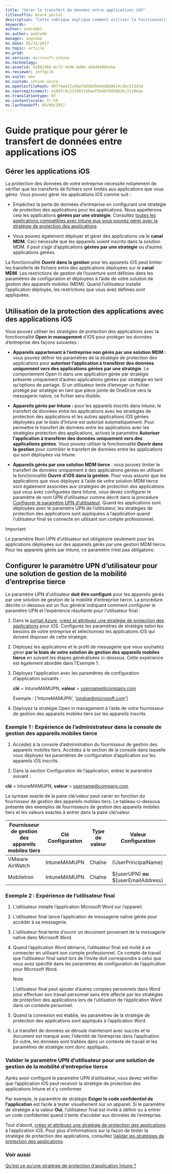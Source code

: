 ```yaml
---
title: "Gérer le transfert de données entre applications iOS"
titlesuffix: Azure portal
description: "Cette rubrique explique comment utiliser la fonctionnalité iOS Open In et les stratégies de gestion des applications mobiles pour gérer les transferts de données entre applications."
keywords: 
author: andredm7
ms.author: andredm
manager: angrobe
ms.date: 05/31/2017
ms.topic: article
ms.prod: 
ms.service: microsoft-intune
ms.technology: 
ms.assetid: d10b2d64-8c72-4e9b-bd06-ab9d9486ba5e
ms.reviewer: jeffgilb
ms.suite: ems
ms.custom: intune-azure
ms.openlocfilehash: 997f4a612c69a7ddd6d56d4d860614c3bc513d3d
ms.sourcegitcommit: e10dfc9c123401fabaaf5b487d459826c1510eae
ms.translationtype: HT
ms.contentlocale: fr-FR
ms.lasthandoff: 09/09/2017
---
```

# <a name="how-to-manage-data-transfer-between-ios-apps"></a>Guide pratique pour gérer le transfert de données entre applications iOS
## <a name="manage-ios-apps"></a>Gérer les applications iOS
La protection des données de votre entreprise nécessite notamment de vérifier que les transferts de fichiers sont limités aux applications que vous gérez.  Vous pouvez gérer les applications iOS comme suit :

-   Empêchez la perte de données d’entreprise en configurant une stratégie de protection des applications pour les applications. Nous appellerons cela les applications **gérées par une stratégie**. Consultez [toutes les applications compatibles avec Intune que vous pouvez gérer avec la stratégie de protection des applications](https://www.microsoft.com/cloud-platform/microsoft-intune-apps)

-   Vous pouvez également déployer et gérer des applications via le **canal MDM**.  Ceci nécessite que les appareils soient inscrits dans la solution MDM. Il peut s’agir d’applications **gérées par une stratégie** ou d’autres applications gérées.

La fonctionnalité **Ouvrir dans la gestion** pour les appareils iOS peut limiter les transferts de fichiers entre des applications déployées sur le **canal MDM**. Les restrictions de gestion de l’ouverture sont définies dans les paramètres de configuration et déployées à l’aide de votre solution de gestion des appareils mobiles (MDM).  Quand l’utilisateur installe l’application déployée, les restrictions que vous avez définies sont appliquées.
##  <a name="using-app-protection-with-ios-apps"></a>Utilisation de la protection des applications avec des applications iOS
Vous pouvez utiliser les stratégies de protection des applications avec la fonctionnalité **Open in management** d’iOS pour protéger les données d’entreprise des façons suivantes :

-   **Appareils appartenant à l’entreprise non gérés par une solution MDM :** vous pouvez définir les paramètres de la stratégie de protection des applications pour **autoriser l’application à transférer des données uniquement vers des applications gérées par une stratégie**. Le comportement Open In dans une application gérée par stratégie présente uniquement d’autres applications gérées par stratégie en tant qu’options de partage. Si un utilisateur tente d’envoyer un fichier protégé par stratégie en tant que pièce jointe de OneDrive vers la messagerie native, ce fichier sera illisible.

-   **Appareils gérés par Intune :** pour les appareils inscrits dans Intune, le transfert de données entre les applications avec les stratégies de protection des applications et les autres applications iOS gérées déployées par le biais d'Intune est autorisé automatiquement. Pour permettre le transfert de données entre les applications avec les stratégies protection des applications, activez le paramètre **Autoriser l’application à transférer des données uniquement vers des applications gérées**. Vous pouvez utiliser la fonctionnalité **Ouvrir dans la gestion** pour contrôler le transfert de données entre les applications qui sont déployées via Intune.   

-   **Appareils gérés par une solution MDM tierce** : vous pouvez limiter le transfert de données uniquement à des applications gérées en utilisant la fonctionnalité **Ouvrir d’iOS dans la gestion**.
Pour vous assurer que les applications que vous déployez à l’aide de votre solution MDM tierce sont également associées aux stratégies de protection des applications que vous avez configurées dans Intune, vous devez configurer le paramètre de nom UPN d’utilisateur comme décrit dans la procédure [Configurer le paramètre UPN d’utilisateur](#configure-user-upn-setting-for-third-party-emm).  Quand les applications sont déployées avec le paramètre UPN de l’utilisateur, les stratégies de protection des applications sont appliquées à l’application quand l’utilisateur final se connecte en utilisant son compte professionnel.

> [!IMPORTANT]
> Le paramètre Nom UPN d’utilisateur est obligatoire seulement pour les applications déployées sur des appareils gérés par une gestion MDM tierce.  Pour les appareils gérés par Intune, ce paramètre n’est pas obligatoire.


## <a name="configure-user-upn-setting-for-third-party-emm"></a>Configurer le paramètre UPN d’utilisateur pour une solution de gestion de la mobilité d’entreprise tierce
Le paramètre UPN d’utilisateur **doit être configuré** pour les appareils gérés par une solution de gestion de la mobilité d’entreprise tierce. La procédure décrite ci-dessous est un flux général indiquant comment configurer le paramètre UPN et l’expérience résultante pour l’utilisateur final :


1.  Dans le [portail Azure](https://portal.azure.com), [créez et attribuez une stratégie de protection des applications](app-protection-policies.md) pour iOS. Configurez les paramètres de stratégie selon les besoins de votre entreprise et sélectionnez les applications iOS qui doivent disposer de cette stratégie.

2.  Déployez les applications et le profil de messagerie que vous souhaitez gérer **par le biais de votre solution de gestion des appareils mobiles tierce** en suivant les étapes généralisées ci-dessous. Cette expérience est également abordée dans l’Exemple 1.

  1.  Déployez l’application avec les paramètres de configuration d’application suivants :

      **clé** = IntuneMAMUPN,  **valeur** = <username@company.com>

      Exemple : [‘IntuneMAMUPN’, ‘jondoe@microsoft.com’]

  2.  Déployez la stratégie Open in management à l’aide de votre fournisseur de gestion des appareils mobiles tiers sur les appareils inscrits.


### <a name="example-1-admin-experience-in-third-party-mdm-console"></a>Exemple 1 : Expérience de l’administrateur dans la console de gestion des appareils mobiles tierce

1. Accédez à la console d’administration du fournisseur de gestion des appareils mobiles tiers. Accédez à la section de la console dans laquelle vous déployez les paramètres de configuration d’application sur les appareils iOS inscrits.

2. Dans la section Configuration de l’application, entrez le paramètre suivant :

  **clé** = IntuneMAMUPN,  **valeur** = <username@company.com>

  La syntaxe exacte de la paire clé/valeur peut varier en fonction du fournisseur de gestion des appareils mobiles tiers. Le tableau ci-dessous présente des exemples de fournisseurs de gestion des appareils mobiles tiers et les valeurs exactes à entrer dans la paire clé/valeur.

|Fournisseur de gestion des appareils mobiles tiers| Clé Configuration | Type de valeur | Valeur Configuration|
| ------- | ---- | ---- | ---- |
|VMware AirWatch| IntuneMAMUPN | Chaîne | {UserPrincipalName}|
|MobileIron | IntuneMAMUPN | Chaîne | ${userUPN} **ou** ${userEmailAddress} |


### <a name="example-2-end-user-experience"></a>Exemple 2 : Expérience de l’utilisateur final

1.  L’utilisateur installe l’application Microsoft Word sur l’appareil.

2.  L’utilisateur final lance l’application de messagerie native gérée pour accéder à sa messagerie.

3.  L’utilisateur final tente d’ouvrir un document provenant de la messagerie native dans Microsoft Word.

4.  Quand l’application Word démarre, l’utilisateur final est invité à se connecter en utilisant son compte professionnel.  Ce compte de travail que l’utilisateur final saisit lors de l’invite doit correspondre à celui que vous avez spécifié dans les paramètres de configuration de l’application pour Microsoft Word.

    > [!NOTE]
    > L’utilisateur final peut ajouter d’autres comptes personnels dans Word pour effectuer son travail personnel sans être affecté par les stratégies de protection des applications lors de l’utilisation de l’application Word dans un contexte personnel.

5.  Quand la connexion est établie, les paramètres de la stratégie de protection des applications sont appliqués à l’application Word.

6.  Le transfert de données se déroule maintenant avec succès et le document est marqué avec l’identité de l’entreprise dans l’application. En outre, les données sont traitées dans un contexte de travail et les paramètres de stratégie sont donc appliqués.

### <a name="validate-user-upn-setting-for-third-party-emm"></a>Valider le paramètre UPN d’utilisateur pour une solution de gestion de la mobilité d’entreprise tierce

Après avoir configuré le paramètre UPN d’utilisateur, vous devez vérifier que l’application iOS peut recevoir la stratégie de protection des applications Intune et s’y conformer.

Par exemple, le paramètre de stratégie **Exiger le code confidentiel de l’application** est facile à tester visuellement sur un appareil. Si le paramètre de stratégie a la valeur **Oui**, l’utilisateur final est invité à définir ou à entrer un code confidentiel quand il tente d’accéder aux données de l’entreprise.

Tout d’abord, [créez et attribuez une stratégie de protection des applications](app-protection-policies.md) à l’application iOS. Pour plus d’informations sur la façon de tester la stratégie de protection des applications, consultez [Valider les stratégies de protection des applications](app-protection-policies-validate.md).


### <a name="see-also"></a>Voir aussi
[Qu’est ce qu’une stratégie de protection d’application Intune ?](app-protection-policy.md)
